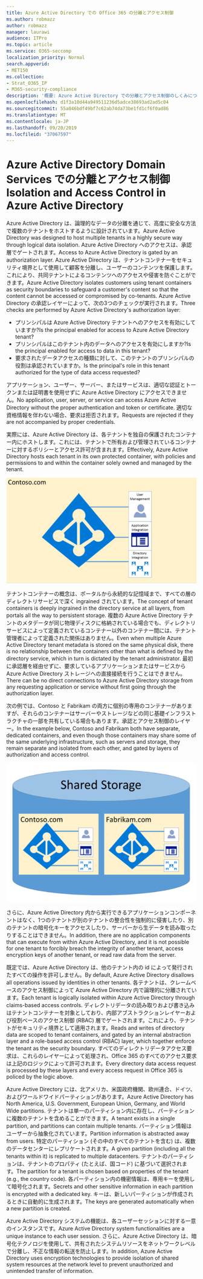 ```yaml
---
title: Azure Active Directory での Office 365 の分離とアクセス制御
ms.author: robmazz
author: robmazz
manager: laurawi
audience: ITPro
ms.topic: article
ms.service: O365-seccomp
localization_priority: Normal
search.appverid:
- MET150
ms.collection:
- Strat_O365_IP
- M365-security-compliance
description: '概要: Azure Active Directory での分離とアクセス制御のしくみについて説明します。'
ms.openlocfilehash: d1f3a10d44a949511236d5adce38693ad2ad5c04
ms.sourcegitcommit: 55a046bdf49bf7c62ab74da73be1fd1cf6f0ad86
ms.translationtype: MT
ms.contentlocale: ja-JP
ms.lasthandoff: 09/20/2019
ms.locfileid: "37067597"
---
```

# <a name="isolation-and-access-control-in-azure-active-directory"></a><span data-ttu-id="00324-103">Azure Active Directory Domain Services での分離とアクセス制御</span><span class="sxs-lookup"><span data-stu-id="00324-103">Isolation and Access Control in Azure Active Directory</span></span>

<span data-ttu-id="00324-104">Azure Active Directory は、論理的なデータの分離を通じて、高度に安全な方法で複数のテナントをホストするように設計されています。</span><span class="sxs-lookup"><span data-stu-id="00324-104">Azure Active Directory was designed to host multiple tenants in a highly secure way through logical data isolation.</span></span> <span data-ttu-id="00324-105">Azure Active Directory へのアクセスは、承認層でゲートされます。</span><span class="sxs-lookup"><span data-stu-id="00324-105">Access to Azure Active Directory is gated by an authorization layer.</span></span> <span data-ttu-id="00324-106">Azure Active Directory は、テナントコンテナーをセキュリティ境界として使用して顧客を分離し、ユーザーのコンテンツを保護します。これにより、共同テナントによるコンテンツへのアクセスや侵害を防ぐことができます。</span><span class="sxs-lookup"><span data-stu-id="00324-106">Azure Active Directory isolates customers using tenant containers as security boundaries to safeguard a customer's content so that the content cannot be accessed or compromised by co-tenants.</span></span> <span data-ttu-id="00324-107">Azure Active Directory の承認レイヤーによって、次の3つのチェックが実行されます。</span><span class="sxs-lookup"><span data-stu-id="00324-107">Three checks are performed by Azure Active Directory's authorization layer:</span></span>
- <span data-ttu-id="00324-108">プリンシパルは Azure Active Directory テナントへのアクセスを有効にしていますか?</span><span class="sxs-lookup"><span data-stu-id="00324-108">Is the principal enabled for access to Azure Active Directory tenant?</span></span>
- <span data-ttu-id="00324-109">プリンシパルはこのテナント内のデータへのアクセスを有効にしますか?</span><span class="sxs-lookup"><span data-stu-id="00324-109">Is the principal enabled for access to data in this tenant?</span></span>
- <span data-ttu-id="00324-110">要求されたデータアクセスの種類に対して、このテナントのプリンシパルの役割は承認されていますか。</span><span class="sxs-lookup"><span data-stu-id="00324-110">Is the principal's role in this tenant authorized for the type of data access requested?</span></span>

<span data-ttu-id="00324-111">アプリケーション、ユーザー、サーバー、またはサービスは、適切な認証とトークンまたは証明書を使用せずに Azure Active Directory にアクセスできません。</span><span class="sxs-lookup"><span data-stu-id="00324-111">No application, user, server, or service can access Azure Active Directory without the proper authentication and token or certificate.</span></span> <span data-ttu-id="00324-112">適切な資格情報を伴わない場合、要求は拒否されます。</span><span class="sxs-lookup"><span data-stu-id="00324-112">Requests are rejected if they are not accompanied by proper credentials.</span></span>

<span data-ttu-id="00324-113">実際には、Azure Active Directory は、各テナントを独自の保護されたコンテナー内にホストします。これには、テナントで所有および管理されているコンテナーに対するポリシーとアクセス許可が含まれます。</span><span class="sxs-lookup"><span data-stu-id="00324-113">Effectively, Azure Active Directory hosts each tenant in its own protected container, with policies and permissions to and within the container solely owned and managed by the tenant.</span></span>
 
![Azure コンテナー](media/office-365-isolation-azure-container.png)

<span data-ttu-id="00324-115">テナントコンテナーの概念は、ポータルから永続的な記憶域まで、すべての層のディレクトリサービスで深く ingrained されています。</span><span class="sxs-lookup"><span data-stu-id="00324-115">The concept of tenant containers is deeply ingrained in the directory service at all layers, from portals all the way to persistent storage.</span></span> <span data-ttu-id="00324-116">複数の Azure Active Directory テナントのメタデータが同じ物理ディスクに格納されている場合でも、ディレクトリサービスによって定義されているコンテナー以外のコンテナー間には、テナント管理者によって定義された関係はありません。</span><span class="sxs-lookup"><span data-stu-id="00324-116">Even when multiple Azure Active Directory tenant metadata is stored on the same physical disk, there is no relationship between the containers other than what is defined by the directory service, which in turn is dictated by the tenant administrator.</span></span> <span data-ttu-id="00324-117">最初に承認層を経由せずに、要求しているアプリケーションまたはサービスから Azure Active Directory ストレージへの直接接続を行うことはできません。</span><span class="sxs-lookup"><span data-stu-id="00324-117">There can be no direct connections to Azure Active Directory storage from any requesting application or service without first going through the authorization layer.</span></span>

<span data-ttu-id="00324-118">次の例では、Contoso と Fabrikam の両方に個別の専用のコンテナーがありますが、それらのコンテナーはサーバーやストレージなどの同じ基礎インフラストラクチャの一部を共有している場合もあります。承認とアクセス制御のレイヤー。</span><span class="sxs-lookup"><span data-stu-id="00324-118">In the example below, Contoso and Fabrikam both have separate, dedicated containers, and even though those containers may share some of the same underlying infrastructure, such as servers and storage, they remain separate and isolated from each other, and gated by layers of authorization and access control.</span></span>
 
![Azure 専用コンテナー](media/office-365-isolation-azure-dedicated-containers.png)

<span data-ttu-id="00324-120">さらに、Azure Active Directory 内から実行できるアプリケーションコンポーネントはなく、1つのテナントが別のテナントの整合性を強制的に侵害したり、別のテナントの暗号化キーをアクセスしたり、サーバーから生データを読み取ったりすることはできません。</span><span class="sxs-lookup"><span data-stu-id="00324-120">In addition, there are no application components that can execute from within Azure Active Directory, and it is not possible for one tenant to forcibly breach the integrity of another tenant, access encryption keys of another tenant, or read raw data from the server.</span></span>

<span data-ttu-id="00324-121">既定では、Azure Active Directory は、他のテナント内の id によって発行されたすべての操作を許可しません。</span><span class="sxs-lookup"><span data-stu-id="00324-121">By default, Azure Active Directory disallows all operations issued by identities in other tenants.</span></span> <span data-ttu-id="00324-122">各テナントは、クレームベースのアクセス制御によって Azure Active Directory 内で論理的に分離されています。</span><span class="sxs-lookup"><span data-stu-id="00324-122">Each tenant is logically isolated within Azure Active Directory through claims-based access controls.</span></span> <span data-ttu-id="00324-123">ディレクトリデータの読み取りおよび書き込みはテナントコンテナーを対象としており、内部アブストラクションレイヤーおよび役割ベースのアクセス制御 (RBAC) 層でゲートされます。これにより、テナントがセキュリティ境界として適用されます。</span><span class="sxs-lookup"><span data-stu-id="00324-123">Reads and writes of directory data are scoped to tenant containers, and gated by an internal abstraction layer and a role-based access control (RBAC) layer, which together enforce the tenant as the security boundary.</span></span> <span data-ttu-id="00324-124">すべてのディレクトリデータアクセス要求は、これらのレイヤーによって処理され、Office 365 のすべてのアクセス要求は上記のロジックによって許可されます。</span><span class="sxs-lookup"><span data-stu-id="00324-124">Every directory data access request is processed by these layers and every access request in Office 365 is policed by the logic above.</span></span>

<span data-ttu-id="00324-125">Azure Active Directory には、北アメリカ、米国政府機関、欧州連合、ドイツ、およびワールドワイドパーティションがあります。</span><span class="sxs-lookup"><span data-stu-id="00324-125">Azure Active Directory has North America, U.S. Government, European Union, Germany, and World Wide partitions.</span></span> <span data-ttu-id="00324-126">テナントは単一のパーティション内に存在し、パーティションに複数のテナントを含めることができます。</span><span class="sxs-lookup"><span data-stu-id="00324-126">A tenant exists in a single partition, and partitions can contain multiple tenants.</span></span> <span data-ttu-id="00324-127">パーティション情報はユーザーから抽象化されています。</span><span class="sxs-lookup"><span data-stu-id="00324-127">Partition information is abstracted away from users.</span></span> <span data-ttu-id="00324-128">特定のパーティション (その中のすべてのテナントを含む) は、複数のデータセンターにレプリケートされます。</span><span class="sxs-lookup"><span data-stu-id="00324-128">A given partition (including all the tenants within it) is replicated to multiple datacenters.</span></span> <span data-ttu-id="00324-129">テナントのパーティションは、テナントのプロパティ (たとえば、国コード) に基づいて選択されます。</span><span class="sxs-lookup"><span data-stu-id="00324-129">The partition for a tenant is chosen based on properties of the tenant (e.g., the country code).</span></span> <span data-ttu-id="00324-130">各パーティション内の機密情報は、専用キーを使用して暗号化されます。</span><span class="sxs-lookup"><span data-stu-id="00324-130">Secrets and other sensitive information in each partition is encrypted with a dedicated key.</span></span> <span data-ttu-id="00324-131">キーは、新しいパーティションが作成されるときに自動的に生成されます。</span><span class="sxs-lookup"><span data-stu-id="00324-131">The keys are generated automatically when a new partition is created.</span></span>

<span data-ttu-id="00324-132">Azure Active Directory システムの機能は、各ユーザーセッションに対する一意のインスタンスです。</span><span class="sxs-lookup"><span data-stu-id="00324-132">Azure Active Directory system functionalities are a unique instance to each user session.</span></span> <span data-ttu-id="00324-133">さらに、Azure Active Directory は、暗号化テクノロジを使用して、共有されたシステムリソースをネットワークレベルで分離し、不正な情報の転送を防止します。</span><span class="sxs-lookup"><span data-stu-id="00324-133">In addition, Azure Active Directory uses encryption technologies to provide isolation of shared system resources at the network level to prevent unauthorized and unintended transfer of information.</span></span>
